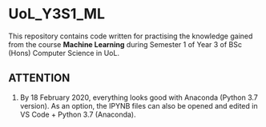 # UoL_Y3S1_ML

This repository contains code written for practising the knowledge gained from the course **Machine Learning** during Semester 1 of Year 3 of BSc (Hons) Computer Science in UoL.

## ATTENTION

1. By 18 February 2020, everything looks good with Anaconda (Python 3.7 version). As an option, the IPYNB files can also be opened and edited in VS Code + Python 3.7 (Anaconda).